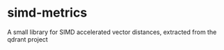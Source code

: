 # simd-metrics
A small library for SIMD accelerated vector distances, extracted from the qdrant project
